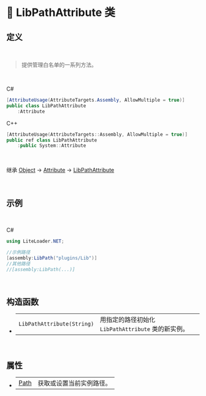 # 🔖 LibPathAttribute 类

## 定义

<br>

> 提供管理白名单的一系列方法。

<br>

C#
```cs
[AttributeUsage(AttributeTargets.Assembly, AllowMultiple = true)]
public class LibPathAttribute
    :Attribute
```
C++
```cpp
[AttributeUsage(AttributeTargets::Assembly, AllowMultiple = true)]
public ref class LibPathAttribute
    :public System::Attribute
```
<br>

继承 [Object](https://docs.microsoft.com/DotNET/api/system.object) → [Attribute](https://docs.microsoft.com/DotNET/api/system.attribute) → [LibPathAttribute](LibPathAttribute)
   
<br>

## 示例

<br>


C#
```cs
using LiteLoader.NET;

//示例路径
[assembly:LibPath("plugins/Lib")]
//其他路径
//[assembly:LibPath(...)]
```

<br>

## 构造函数
- 
    |||
    |-|-|
    |`LibPathAttribute(String)`|用指定的路径初始化 `LibPathAttribute` 类的新实例。|

<br>

##  属性
- 
    |||
    |-|-|
    |[Path](Properties/Path)|获取或设置当前实例路径。|


